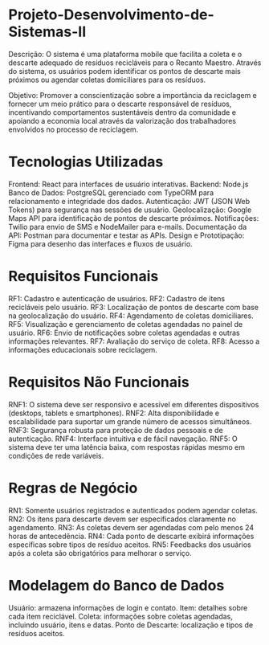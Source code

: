 # Projeto-Desenvolvimento-de-Sistemas-II

Descrição: O sistema é uma plataforma mobile que facilita a coleta e o descarte adequado de resíduos recicláveis para o Recanto Maestro. Através do sistema, os usuários podem identificar os pontos de descarte mais próximos ou agendar coletas domiciliares para os resíduos.

Objetivo: Promover a conscientização sobre a importância da reciclagem e fornecer um meio prático para o descarte responsável de resíduos, incentivando comportamentos sustentáveis dentro da comunidade e apoiando a economia local através da valorização dos trabalhadores envolvidos no processo de reciclagem.

# Tecnologias Utilizadas

Frontend: React para interfaces de usuário interativas.
Backend: Node.js
Banco de Dados: PostgreSQL gerenciado com TypeORM para relacionamento e integridade dos dados.
Autenticação: JWT (JSON Web Tokens) para segurança nas sessões de usuário.
Geolocalização: Google Maps API para identificação de pontos de descarte próximos.
Notificações: Twilio para envio de SMS e NodeMailer para e-mails.
Documentação da API: Postman para documentar e testar as APIs.
Design e Prototipação: Figma para desenho das interfaces e fluxos de usuário.


# Requisitos Funcionais

RF1: Cadastro e autenticação de usuários.
RF2: Cadastro de itens recicláveis pelo usuário.
RF3: Localização de pontos de descarte com base na geolocalização do usuário.
RF4: Agendamento de coletas domiciliares.
RF5: Visualização e gerenciamento de coletas agendadas no painel de usuário.
RF6: Envio de notificações sobre coletas agendadas e outras informações relevantes.
RF7: Avaliação do serviço de coleta.
RF8: Acesso a informações educacionais sobre reciclagem.


# Requisitos Não Funcionais

RNF1: O sistema deve ser responsivo e acessível em diferentes dispositivos (desktops, tablets e smartphones).
RNF2: Alta disponibilidade e escalabilidade para suportar um grande número de acessos simultâneos.
RNF3: Segurança robusta para proteção de dados pessoais e de autenticação.
RNF4: Interface intuitiva e de fácil navegação.
RNF5: O sistema deve ter uma latência baixa, com respostas rápidas mesmo em condições de rede variáveis.


# Regras de Negócio

RN1: Somente usuários registrados e autenticados podem agendar coletas.
RN2: Os itens para descarte devem ser especificados claramente no agendamento.
RN3: As coletas devem ser agendadas com pelo menos 24 horas de antecedência.
RN4: Cada ponto de descarte exibirá informações específicas sobre tipos de resíduo aceitos.
RN5: Feedbacks dos usuários após a coleta são obrigatórios para melhorar o serviço.


# Modelagem do Banco de Dados

Usuário: armazena informações de login e contato.
Item: detalhes sobre cada item reciclável.
Coleta: informações sobre coletas agendadas, incluindo usuário, itens e datas.
Ponto de Descarte: localização e tipos de resíduos aceitos.



